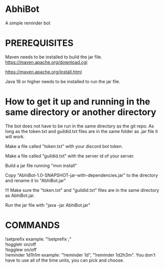 # AbhiBot
A simple reminder bot

# PREREQUISITES 
Maven needs to be installed to build the jar file.
https://maven.apache.org/download.cgi

https://maven.apache.org/install.html

Java 18 or higher needs to be installed to run the jar file.

# How to get it up and running in the same directory or another directory
The bot does not have to be run in the same directory as the git repo. As long as the token.txt and guildid.txt files are in the same folder as .jar file it will work.

Make a file called "token.txt" with your discord bot token.

Make a file called "guildid.txt" with the server id of your server.

Build a jar file running "mvn install"

Copy "AbhiBot-1.0-SNAPSHOT-jar-with-dependencies.jar" to the directory and rename it to "AbhiBot.jar"

!!! Make sure the "token.txt" and "guildid.txt" files are in the same directory as AbhiBot.jar.

Run the jar file with "java -jar AbhiBot.jar"

# COMMANDS
!setprefix <single character> example: "!setprefix ;" <br>
!toggletr on/off <br>
!togglew on/off <br>
!reminder 1d1h1m example: "!reminder 1d", "!reminder 1d2h3m". You don't have to use all of the time units, you can pick and choose. <br>
